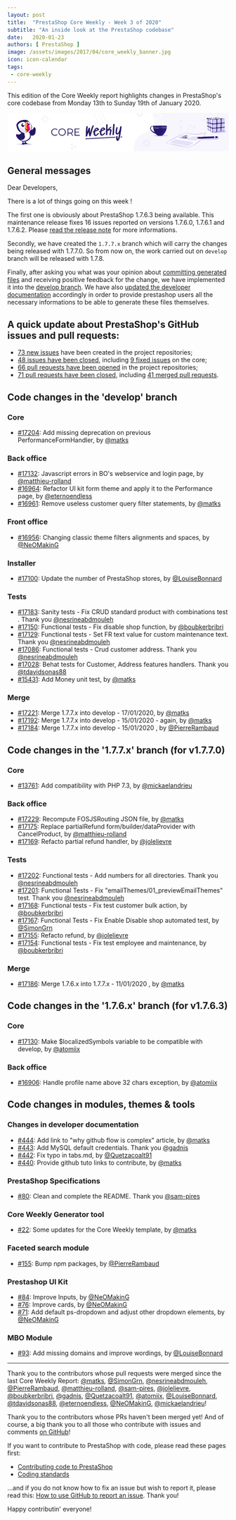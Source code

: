 ```yaml
---
layout: post
title:  "PrestaShop Core Weekly - Week 3 of 2020"
subtitle: "An inside look at the PrestaShop codebase"
date:   2020-01-23
authors: [ PrestaShop ]
image: /assets/images/2017/04/core_weekly_banner.jpg
icon: icon-calendar
tags:
 - core-weekly
---
```


This edition of the Core Weekly report highlights changes in PrestaShop's core codebase from Monday 13th to Sunday 19th of January 2020.

![Core Weekly banner](/assets/images/2018/12/banner-core-weekly.jpg)

## General messages

Dear Developers,

There is a lot of things going on this week !

The first one is obviously about PrestaShop 1.7.6.3 being available. This maintenance release fixes 16 issues reported on versions 1.7.6.0, 1.7.6.1 and 1.7.6.2. Please [read the release note](https://build.prestashop.com/news/prestashop-1-7-6-3-maintenance-release/) for more informations.

Secondly, we have created the `1.7.7.x` branch which will carry the changes being released with 1.7.7.0. So from now on, the work carried out on `develop` branch will be released with 1.7.8.

Finally, after asking you what was your opinion about [committing generated files](https://build.prestashop.com/news/open-question-not-commiting-assets-anymore/) and receiving positive feedback for the change, we have implemented it into the [develop branch](https://github.com/PrestaShop/PrestaShop/pull/16670). We have also [updated the developer documentation](https://github.com/PrestaShop/docs/pull/418) accordingly in order to provide prestashop users all the necessary informations to be able to generate these files themselves.

## A quick update about PrestaShop's GitHub issues and pull requests:

- [73 new issues](https://github.com/search?q=org%3APrestaShop+is%3Apublic++-repo%3Aprestashop%2Fprestashop.github.io++is%3Aissue+created%3A2020-01-13..2020-01-19) have been created in the project repositories;
- [48 issues have been closed](https://github.com/search?q=org%3APrestaShop+is%3Apublic++-repo%3Aprestashop%2Fprestashop.github.io++is%3Aissue+closed%3A2020-01-13..2020-01-19), including [9 fixed issues](https://github.com/search?q=org%3APrestaShop+is%3Apublic++-repo%3Aprestashop%2Fprestashop.github.io++is%3Aissue+label%3Afixed+closed%3A2020-01-13..2020-01-19) on the core;
- [66 pull requests have been opened](https://github.com/search?q=org%3APrestaShop+is%3Apublic++-repo%3Aprestashop%2Fprestashop.github.io++is%3Apr+created%3A2020-01-13..2020-01-19) in the project repositories;
- [71 pull requests have been closed](https://github.com/search?q=org%3APrestaShop+is%3Apublic++-repo%3Aprestashop%2Fprestashop.github.io++is%3Apr+closed%3A2020-01-13..2020-01-19), including [41 merged pull requests](https://github.com/search?q=org%3APrestaShop+is%3Apublic++-repo%3Aprestashop%2Fprestashop.github.io++is%3Apr+merged%3A2020-01-13..2020-01-19).


## Code changes in the 'develop' branch


### Core
* [#17204](https://github.com/PrestaShop/PrestaShop/pull/17204): Add missing deprecation on previous PerformanceFormHandler, by [@matks](https://github.com/matks)


### Back office
* [#17132](https://github.com/PrestaShop/PrestaShop/pull/17132): Javascript errors in BO's webservice and login page, by [@matthieu-rolland](https://github.com/matthieu-rolland)
* [#16964](https://github.com/PrestaShop/PrestaShop/pull/16964): Refactor UI kit form theme and apply it to the Performance page, by [@eternoendless](https://github.com/eternoendless)
* [#16961](https://github.com/PrestaShop/PrestaShop/pull/16961): Remove useless customer query filter statements, by [@matks](https://github.com/matks)


### Front office
* [#16956](https://github.com/PrestaShop/PrestaShop/pull/16956): Changing classic theme filters alignments and spaces, by [@NeOMakinG](https://github.com/NeOMakinG)


### Installer
* [#17100](https://github.com/PrestaShop/PrestaShop/pull/17100): Update the number of PrestaShop stores, by [@LouiseBonnard](https://github.com/LouiseBonnard)


### Tests
* [#17183](https://github.com/PrestaShop/PrestaShop/pull/17183): Sanity tests - Fix CRUD standard product with combinations test . Thank you [@nesrineabdmouleh](https://github.com/nesrineabdmouleh)
* [#17150](https://github.com/PrestaShop/PrestaShop/pull/17150): Functional tests - Fix disable shop function, by [@boubkerbribri](https://github.com/boubkerbribri)
* [#17129](https://github.com/PrestaShop/PrestaShop/pull/17129): Functional tests - Set FR text value for custom maintenance text. Thank you [@nesrineabdmouleh](https://github.com/nesrineabdmouleh)
* [#17086](https://github.com/PrestaShop/PrestaShop/pull/17086): Functional tests - Crud customer address. Thank you [@nesrineabdmouleh](https://github.com/nesrineabdmouleh)
* [#17028](https://github.com/PrestaShop/PrestaShop/pull/17028): Behat tests for Customer, Address features handlers. Thank you [@tdavidsonas88](https://github.com/tdavidsonas88)
* [#15431](https://github.com/PrestaShop/PrestaShop/pull/15431): Add Money unit test, by [@matks](https://github.com/matks)


### Merge
* [#17221](https://github.com/PrestaShop/PrestaShop/pull/17221): Merge 1.7.7.x into develop - 17/01/2020, by [@matks](https://github.com/matks)
* [#17192](https://github.com/PrestaShop/PrestaShop/pull/17192): Merge 1.7.7.x into develop - 15/01/2020 - again, by [@matks](https://github.com/matks)
* [#17184](https://github.com/PrestaShop/PrestaShop/pull/17184): Merge 1.7.7.x into develop - 15/01/2020 , by [@PierreRambaud](https://github.com/PierreRambaud)


## Code changes in the '1.7.7.x' branch (for v1.7.7.0)


### Core
* [#13761](https://github.com/PrestaShop/PrestaShop/pull/13761): Add compatibility with PHP 7.3, by [@mickaelandrieu](https://github.com/mickaelandrieu)


### Back office
* [#17229](https://github.com/PrestaShop/PrestaShop/pull/17229): Recompute FOSJSRouting JSON file, by [@matks](https://github.com/matks)
* [#17175](https://github.com/PrestaShop/PrestaShop/pull/17175): Replace partialRefund form/builder/dataProvider with CancelProduct, by [@matthieu-rolland](https://github.com/matthieu-rolland)
* [#17169](https://github.com/PrestaShop/PrestaShop/pull/17169): Refacto partial refund handler, by [@jolelievre](https://github.com/jolelievre)


### Tests
* [#17202](https://github.com/PrestaShop/PrestaShop/pull/17202): Functional tests - Add numbers for all directories. Thank you [@nesrineabdmouleh](https://github.com/nesrineabdmouleh)
* [#17201](https://github.com/PrestaShop/PrestaShop/pull/17201): Functional Tests - Fix "emailThemes/01_previewEmailThemes" test. Thank you [@nesrineabdmouleh](https://github.com/nesrineabdmouleh)
* [#17168](https://github.com/PrestaShop/PrestaShop/pull/17168): Functional tests - Fix test customer bulk action, by [@boubkerbribri](https://github.com/boubkerbribri)
* [#17167](https://github.com/PrestaShop/PrestaShop/pull/17167): Functional Tests - Fix Enable Disable shop automated test, by [@SimonGrn](https://github.com/SimonGrn)
* [#17155](https://github.com/PrestaShop/PrestaShop/pull/17155): Refacto refund, by [@jolelievre](https://github.com/jolelievre)
* [#17154](https://github.com/PrestaShop/PrestaShop/pull/17154): Functional tests - Fix test employee and maintenance, by [@boubkerbribri](https://github.com/boubkerbribri)


### Merge
* [#17186](https://github.com/PrestaShop/PrestaShop/pull/17186): Merge 1.7.6.x into 1.7.7.x - 11/01/2020 , by [@matks](https://github.com/matks)


## Code changes in the '1.7.6.x' branch (for v1.7.6.3)


### Core
* [#17130](https://github.com/PrestaShop/PrestaShop/pull/17130): Make $localizedSymbols variable to be compatible with develop, by [@atomiix](https://github.com/atomiix)


### Back office
* [#16906](https://github.com/PrestaShop/PrestaShop/pull/16906): Handle profile name above 32 chars exception, by [@atomiix](https://github.com/atomiix)


## Code changes in modules, themes & tools


### Changes in developer documentation
* [#444](https://github.com/PrestaShop/docs/pull/444): Add link to "why github flow is complex" article, by [@matks](https://github.com/matks)
* [#443](https://github.com/PrestaShop/docs/pull/443): Add MySQL default credentials. Thank you [@gadnis](https://github.com/gadnis)
* [#442](https://github.com/PrestaShop/docs/pull/442): Fix typo in tabs.md, by [@Quetzacoalt91](https://github.com/Quetzacoalt91)
* [#440](https://github.com/PrestaShop/docs/pull/440): Provide github tuto links to contribute, by [@matks](https://github.com/matks)


### PrestaShop Specifications
* [#80](https://github.com/PrestaShop/prestashop-specs/pull/80): Clean and complete the README. Thank you [@sam-pires](https://github.com/sam-pires)


### Core Weekly Generator tool
* [#22](https://github.com/PrestaShop/core-weekly-generator/pull/22): Some updates for the Core Weekly template, by [@matks](https://github.com/matks)


### Faceted search module
* [#155](https://github.com/PrestaShop/ps_facetedsearch/pull/155): Bump npm packages, by [@PierreRambaud](https://github.com/PierreRambaud)


### Prestashop UI Kit
* [#84](https://github.com/PrestaShop/prestashop-ui-kit/pull/84): Improve Inputs, by [@NeOMakinG](https://github.com/NeOMakinG)
* [#76](https://github.com/PrestaShop/prestashop-ui-kit/pull/76): Improve cards, by [@NeOMakinG](https://github.com/NeOMakinG)
* [#71](https://github.com/PrestaShop/prestashop-ui-kit/pull/71): Add default ps-dropdown and adjust other dropdown elements, by [@NeOMakinG](https://github.com/NeOMakinG)


### MBO Module
* [#93](https://github.com/PrestaShop/ps_mbo/pull/93): Add missing domains and improve wordings, by [@LouiseBonnard](https://github.com/LouiseBonnard)


<hr />

Thank you to the contributors whose pull requests were merged since the last Core Weekly Report: [@matks](https://github.com/matks), [@SimonGrn](https://github.com/SimonGrn), [@nesrineabdmouleh](https://github.com/nesrineabdmouleh), [@PierreRambaud](https://github.com/PierreRambaud), [@matthieu-rolland](https://github.com/matthieu-rolland), [@sam-pires](https://github.com/sam-pires), [@jolelievre](https://github.com/jolelievre), [@boubkerbribri](https://github.com/boubkerbribri), [@gadnis](https://github.com/gadnis), [@Quetzacoalt91](https://github.com/Quetzacoalt91), [@atomiix](https://github.com/atomiix), [@LouiseBonnard](https://github.com/LouiseBonnard), [@tdavidsonas88](https://github.com/tdavidsonas88), [@eternoendless](https://github.com/eternoendless), [@NeOMakinG](https://github.com/NeOMakinG), [@mickaelandrieu](https://github.com/mickaelandrieu)!

Thank you to the contributors whose PRs haven't been merged yet! And of course, a big thank you to all those who contribute with issues and comments [on GitHub](https://github.com/PrestaShop/PrestaShop)!

If you want to contribute to PrestaShop with code, please read these pages first:

 * [Contributing code to PrestaShop](https://devdocs.prestashop.com/1.7/contribute/contribution-guidelines/)
 * [Coding standards](https://devdocs.prestashop.com/1.7/development/coding-standards/)

...and if you do not know how to fix an issue but wish to report it, please read this: [How to use GitHub to report an issue](https://devdocs.prestashop.com/1.7/contribute/contribute-reporting-issues/). Thank you!

Happy contributin' everyone!

